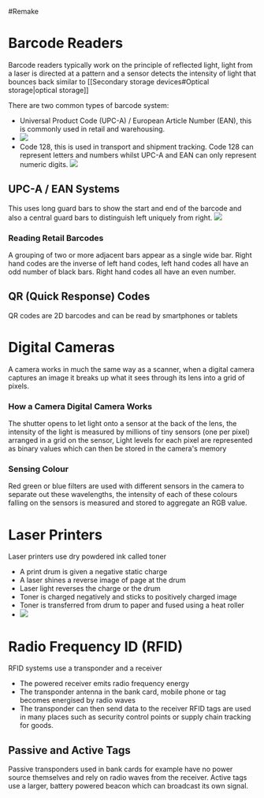 #Remake 

# Barcode Readers

Barcode readers typically work on the principle of reflected light, light from a laser is directed at a pattern and a sensor detects the intensity of light that bounces back similar to [[Secondary storage devices#Optical storage|optical storage]]

There are two common types of barcode system:
- Universal Product Code (UPC-A) / European Article Number (EAN), this is commonly used in retail and warehousing.
-  ![](https://i.imgur.com/6IMLOEc.png)
- Code 128, this is used in transport and shipment tracking. Code 128 can represent letters and numbers whilst UPC-A and EAN can only represent numeric digits.
![](https://i.imgur.com/CoNICMj.png)

## UPC-A / EAN Systems

This uses long guard bars to show the start and end of the barcode and also a central guard bars to distinguish left uniquely from right.
![](https://i.imgur.com/YMmw6vp.png)

### Reading Retail Barcodes

A grouping of two or more adjacent bars appear as a single wide bar. Right hand codes are the inverse of left hand codes, left hand codes all have an odd number of black bars. Right hand codes all have an even number.

## QR (Quick Response) Codes

QR codes are 2D barcodes and can be read by smartphones or tablets

# Digital Cameras

A camera works in much the same way as a scanner, when a digital camera captures an image it breaks up what it sees through its lens into a grid of pixels.

### How a Camera Digital Camera Works

The shutter opens to let light onto a sensor at the back of the lens, the intensity of the light is measured by millions of tiny sensors (one per pixel) arranged in a grid on the sensor, Light levels for each pixel are represented as binary values which can then be stored in the camera's memory

### Sensing Colour

Red green or blue filters are used with different sensors in the camera to separate out these wavelengths, the intensity of each of these colours falling on the sensors is measured and stored to aggregate an RGB value.

# Laser Printers

Laser printers use dry powdered ink called toner
- A print drum is given a negative static charge
- A laser shines a reverse image of page at the drum
- Laser light reverses the charge or the drum
- Toner is charged negatively and sticks to positively charged image
- Toner is transferred from drum to paper and fused using a heat roller
- ![](https://i.imgur.com/X73sbh3.png)

# Radio Frequency ID (RFID)

RFID systems use a transponder and a receiver
- The powered receiver emits radio frequency energy
- The transponder antenna in the bank card, mobile phone or tag becomes energised by radio waves
- The transponder can then send data to the receiver
RFID tags are used in many places such as security control points or supply chain tracking for goods.

## Passive and Active Tags

Passive transponders used in bank cards for example have no power source themselves and rely on radio waves from the receiver. Active tags use a larger, battery powered beacon which can broadcast its own signal.